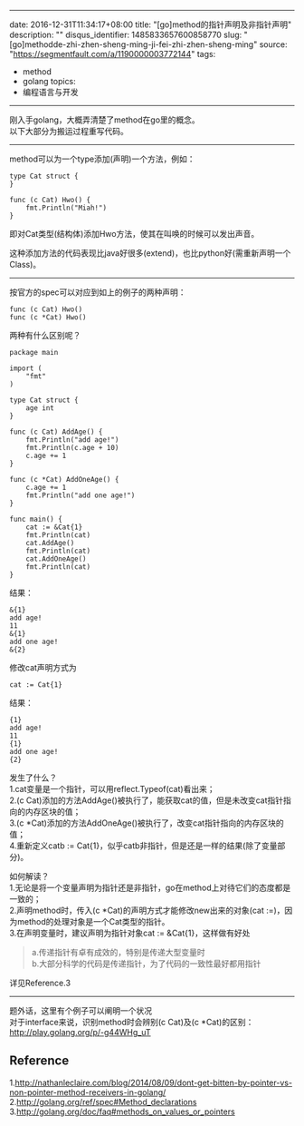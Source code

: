 
---
date: 2016-12-31T11:34:17+08:00
title: "[go]method的指针声明及非指针声明"
description: ""
disqus_identifier: 1485833657600858770
slug: "[go]methodde-zhi-zhen-sheng-ming-ji-fei-zhi-zhen-sheng-ming"
source: "https://segmentfault.com/a/1190000003772144"
tags: 
- method 
- golang 
topics:
- 编程语言与开发
---

刚入手golang，大概弄清楚了method在go里的概念。\
以下大部分为搬运过程重写代码。

------------------------------------------------------------------------

method可以为一个type添加(声明)一个方法，例如：

    type Cat struct {
    }

    func (c Cat) Hwo() {
        fmt.Println("Miah!")
    }

即对Cat类型(结构体)添加Hwo方法，使其在叫唤的时候可以发出声音。

这种添加方法的代码表现比java好很多(extend)，也比python好(需重新声明一个Class)。

------------------------------------------------------------------------

按官方的spec可以对应到如上的例子的两种声明：

    func (c Cat) Hwo()
    func (c *Cat) Hwo()

两种有什么区别呢？

    package main

    import (
        "fmt"
    )

    type Cat struct {
        age int
    }

    func (c Cat) AddAge() {
        fmt.Println("add age!")
        fmt.Println(c.age + 10)
        c.age += 1
    }

    func (c *Cat) AddOneAge() {
        c.age += 1
        fmt.Println("add one age!")
    }

    func main() {
        cat := &Cat{1}
        fmt.Println(cat)
        cat.AddAge()
        fmt.Println(cat)
        cat.AddOneAge()
        fmt.Println(cat)
    }

结果：

    &{1}
    add age!
    11
    &{1}
    add one age!
    &{2}

修改cat声明方式为

    cat := Cat{1}

结果：

    {1}
    add age!
    11
    {1}
    add one age!
    {2}

发生了什么？\
1.cat变量是一个指针，可以用reflect.Typeof(cat)看出来；\
2.(c
Cat)添加的方法AddAge()被执行了，能获取cat的值，但是未改变cat指针指向的内存区块的值；\
3.(c
\*Cat)添加的方法AddOneAge()被执行了，改变cat指针指向的内存区块的值；\
4.重新定义catb :=
Cat{1}，似乎catb非指针，但是还是一样的结果(除了变量部分)。

如何解读？\
1.无论是将一个变量声明为指针还是非指针，go在method上对待它们的态度都是一致的；\
2.声明method时，传入(c \*Cat)的声明方式才能修改new出来的对象(cat
:=)，因为method的处理对象是一个Cat类型的指针。\
3.在声明变量时，建议声明为指针对象cat := &Cat{1}，这样做有好处

> a.传递指针有卓有成效的，特别是传递大型变量时\
> b.大部分科学的代码是传递指针，为了代码的一致性最好都用指针

详见Reference.3

------------------------------------------------------------------------

题外话，这里有个例子可以阐明一个状况\
对于interface来说，识别method时会辨别(c Cat)及(c \*Cat)的区别：\
<http://play.golang.org/p/-g44WHg_uT>

Reference
---------

1.<http://nathanleclaire.com/blog/2014/08/09/dont-get-bitten-by-pointer-vs-non-pointer-method-receivers-in-golang/>\
2.<http://golang.org/ref/spec#Method_declarations>\
3.<http://golang.org/doc/faq#methods_on_values_or_pointers>

